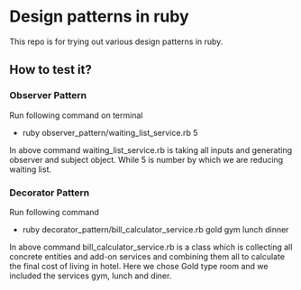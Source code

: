 # Design patterns in ruby

This repo is for trying out various design patterns in ruby.

## How to test it?

### Observer Pattern

Run following command on terminal    
 - ruby observer_pattern/waiting_list_service.rb 5
 
 In above command waiting_list_service.rb is taking all inputs and generating observer and subject object.
 While 5 is number by which we are reducing waiting list.

 
### Decorator Pattern
 
 Run following command
 - ruby decorator_pattern/bill_calculator_service.rb gold gym lunch dinner
 
 In above command bill_calculator_service.rb is a class which is collecting all concrete entities and add-on services and combining them all to calculate the final cost of living in hotel.
 Here we chose Gold type room and we included the services gym, lunch and diner. 

 
 

